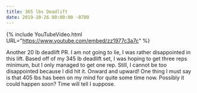 ```yaml
---
title: 365 lbs Deadlift
date: 2019-10-26 00:00:00 -0700
---
```


{% include YouTubeVideo.html URL="https://www.youtube.com/embed/zz1977c3a7c" %}

Another 20 lb deadlift PR. I am not going to lie, I was rather disappointed in this lift. Based off of my 345 lb deadlift set, I was hoping to get three reps minimum, but I only managed to get one rep. Still, I cannot be too disappointed because I did hit it. Onward and upward! One thing I must say is that 405 lbs has been on my mind for quite some time now. Possibly it could happen soon? Time will tell I suppose.
